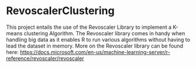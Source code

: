 # RevoscalerClustering
This project entails the use of the Revoscaler Library to implement a K-means clustering Algorithm. The Revoscaler library comes in handy when handling big data as it enables R to run various algorithms without having to lead the dataset in memory. More on the Revoscaler library can be found here: https://docs.microsoft.com/en-us/machine-learning-server/r-reference/revoscaler/revoscaler
